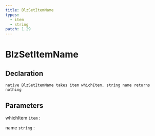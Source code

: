 ```yaml
---
title: BlzSetItemName
types:
  - item
  - string
patch: 1.29
---
```


# BlzSetItemName

## Declaration

```jass
native BlzSetItemName takes item whichItem, string name returns nothing
```

## Parameters
whichItem `item`
: 

name `string`
: 
